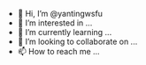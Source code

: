 - 👋 Hi, I’m @yantingwsfu
- 👀 I’m interested in ...
- 🌱 I’m currently learning ...
- 💞️ I’m looking to collaborate on ...
- 📫 How to reach me ...

<!---
yantingwsfu/yantingwsfu is a ✨ special ✨ repository because its `README.md` (this file) appears on your GitHub profile.
You can click the Preview link to take a look at your changes.
--->
